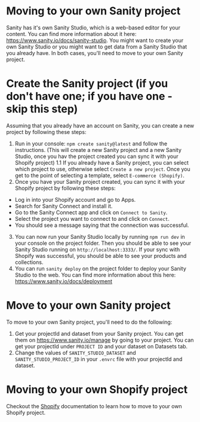 # Moving to your own Sanity project

Sanity has it's own Sanity Studio, which is a web-based editor for your content. You can find more information about it here: https://www.sanity.io/docs/sanity-studio.
You might want to create your own Sanity Studio or you might want to get data from a Sanity Studio that you already have. In both cases, you'll need to move to your own Sanity project.

# Create the Sanity project (if you don't have one; if you have one - skip this step)

Assuming that you already have an account on Sanity, you can create a new project by following these steps:

1. Run in your console: `npm create sanity@latest` and follow the instructions. (This will create a new Sanity project and a new Sanity Studio, once you hav the project created you can sync it with your Shopify project)
   1.1 If you already have a Sanity project, you can select which project to use, otherwise select `Create a new project`. Once you get to the point of selecting a template, select `E-commerce (Shopify)`.
2. Once you have your Sanity project created, you can sync it with your Shopify project by following these steps:

- Log in into your Shopify account and go to Apps.
- Search for Sanity Connect and install it.
- Go to the Sanity Connect app and click on `Connect to Sanity`.
- Select the project you want to connect to and click on `Connect`.
- You should see a message saying that the connection was successful.

3. You can now run your Sanity Studio locally by running `npm run dev` in your console on the project folder.
   Then you should be able to see your Sanity Studio running on `http://localhost:3333/`. If your sync with Shopify was successful, you should be able to see your products and collections.
4. You can run `sanity deploy` on the project folder to deploy your Sanity Studio to the web. You can find more information about this here: https://www.sanity.io/docs/deployment

# Move to your own Sanity project

To move to your own Sanity project, you'll need to do the following:

1. Get your projectId and dataset from your Sanity project. You can get them on https://www.sanity.io/manage by going to your project. You can get your projectId under `PROJECT ID` and your dataset on Datasets tab.
2. Change the values of `SANITY_STUDIO_DATASET` and `SANITY_STUDIO_PROJECT_ID` in your `.envrc` file with your projectId and dataset.

# Moving to your own Shopify project

Checkout the [Shopify](../shopify/README.md) documentation to learn how to move to your own Shopify project.
